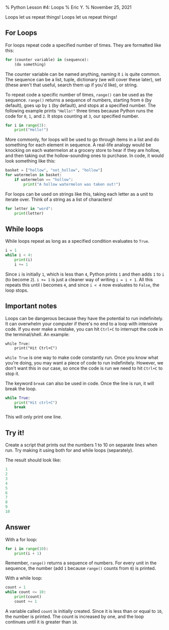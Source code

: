 % Python Lesson #4: Loops
% Eric Y.
% November 25, 2021

Loops let us repeat things!
Loops let us repeat things!

## For Loops

For loops repeat code a specified number of times.
They are formatted like this:

```python
for (counter variable) in (sequence):
    (do something)
```

The counter variable can be named anything,
naming it `i` is quite common.
The sequence can be a list,
tuple,
dictionary (we will cover these later),
set (these aren't that useful, search them up if you'd like),
or string.

To repeat code a specific number of times,
`range()` can be used as the sequence.
`range()` returns a sequence of numbers,
starting from `0` (by default),
goes up by `1` (by default),
and stops at a specified number.
The following example prints `"Hello!"` three times
because Python runs the code for `0`, `1`, and `2`.
It stops counting at `3`, our specified number.

```python
for i in range(3):
    print("Hello!")
```

More commonly,
for loops will be used to go through items in a list
and do something for each element in sequence.
A real-life analogy would be
knocking on each watermelon at a grocery store
to hear if they are hollow,
and then taking out the hollow-sounding ones to purchase.
In code, it would look something like this:

```python
basket = ["hollow", "not_hollow", "hollow"]
for watermelon in basket:
    if watermelon == "hollow":
        print("A hollow watermelon was taken out!")
```

For loops can be used on strings like this,
taking each letter as a unit to iterate over.
Think of a string as a list of characters!

```python
for letter in "word":
    print(letter)
```

## While loops

While loops repeat as long as a specified condition
evaluates to `True`.

```python
i = 1
while i < 4:
    print(i)
    i += 1
```

Since `i` is initially `1`,
which is less than `4`,
Python prints `1` and then adds `1` to `i` (to become `2`).
`i += 1` is just a cleaner way of writing `i = i + 1`.
All this repeats this until i becomes `4`,
and since `i < 4` now evaluates to `False`,
the loop stops.

## Important notes

Loops can be dangerous
because they have the potential to run indefinitely.
It can overwhelm your computer
if there's no end to a loop with intensive code.
If you ever make a mistake,
you can hit `Ctrl+C` to interrupt the code in the terminal/shell.
An example:

```
while True:
    print("Hit Ctrl+C")
```

`while True` is one way to make code constantly run.
Once you know what you're doing,
you may want a piece of code to run indefinitely.
However, we don't want this in our case,
so once the code is run we need to hit `Ctrl+C` to stop it.

The keyword `break` can also be used in code.
Once the line is run, it will break the loop.

```python
while True:
    print("Hit ctrl+C")
    break
```

This will only print one line.

## Try it!

Create a script that prints out the numbers 1 to 10
on separate lines when run.
Try making it using both for and while loops (separately).

The result should look like:

```python
1
2
3
4
5
6
7
8
9
10
```

## Answer

With a for loop:

```python
for i in range(10):
    print(i + 1)
```

Remember, `range()` returns a sequence of numbers.
For every unit in the sequence,
the number (add `1` because `range()` counts from `0`) is printed.

With a while loop:

```python
count = 1
while count <= 10:
    print(count)
    count += 1
```

A variable called `count` is initially created.
Since it is less than or equal to `10`,
the number is printed.
The count is increased by one,
and the loop continues until it is greater than `10`.
